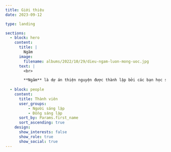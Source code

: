 ```yaml
---
title: Giới thiệu
date: 2023-09-12

type: landing

sections:
  - block: hero
    content:
      title: |
        Ngăm
      image:
        filename: albums/2022/10/29/dieu-ngam-luon-mong-uoc.jpg
      text: |
        <br>

        **Ngăm** là dự án thiện nguyện được thành lập bởi các bạn học sinh cấp ba với mong muốn được mang lại hạnh phúc cho trẻ Tây Nguyên.
  
  - block: people
    content:
      title: Thành viên
      user_groups:
          - Người sáng lập
          - Đồng sáng lập
      sort_by: Params.first_name
      sort_ascending: true
    design:
      show_interests: false
      show_role: true
      show_social: true
---
```

